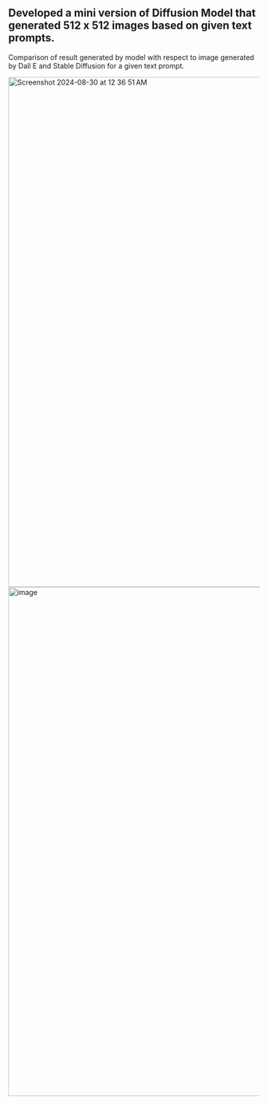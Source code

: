 ## Developed a mini version of Diffusion Model that generated 512 x 512 images based on given text prompts.

Comparison of result generated by model with respect to image generated by Dall E and Stable Diffusion for a given text prompt.

<img width="1023" alt="Screenshot 2024-08-30 at 12 36 51 AM" src="https://github.com/user-attachments/assets/ef9cd917-22db-4a7f-b4f4-e11336a24585">

<img width="1021" alt="image" src="https://github.com/user-attachments/assets/aef3f92a-366e-4194-b3fd-5d0ef592dc9d">

